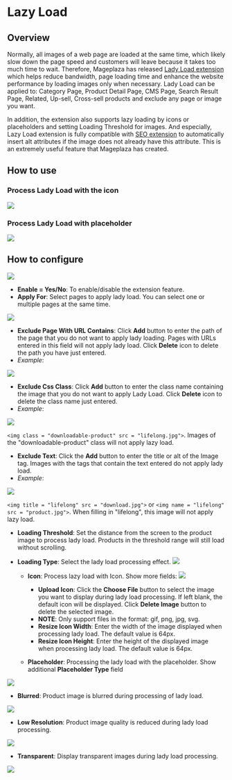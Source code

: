 # Lazy Load

## Overview

Normally, all images of a web page are loaded at the same time, which likely slow down the page speed and customers will leave because it takes too much time to wait. Therefore, Mageplaza has released [Lady Load extension](https://mageplaza.com/magento-2-lazy-load/)  which helps reduce bandwidth, page loading time and enhance the website performance by loading images only when necessary. Lady Load can be applied to: Category Page, Product Detail Page, CMS Page, Search Result Page, Related, Up-sell, Cross-sell products and exclude any page or image you want.

In addition, the extension also supports lazy loading by icons or placeholders and setting Loading Threshold for images. And especially, Lazy Load extension is fully compatible with [SEO extension](https://www.mageplaza.com/magento-2-seo-extension/) to automatically insert alt attributes if the image does not already have this attribute. This is an extremely useful feature that Mageplaza has created.

## How to use

### Process Lady Load with the icon

![](https://i.imgur.com/6pnOIvc.png)

### Process Lady Load with placeholder

![](https://i.imgur.com/Gcj9Bp3.png)

## How to configure

![](https://i.imgur.com/0s7h7kA.png)

- **Enable = Yes/No**: To enable/disable the extension feature.
- **Apply For**: Select pages to apply lady load. You can select one or multiple pages at the same time. 

![](https://i.imgur.com/x6BuaNK.png)

- **Exclude Page With URL Contains**: Click **Add** button to enter the path of the page that you do not want to apply lady loading. Pages with URLs entered in this field will not apply lady load. Click **Delete** icon to delete the path you have just entered.
- *Example*:

![](https://i.imgur.com/gc7Er3V.png)

- **Exclude Css Class**: Click **Add** button to enter the class name containing the image that you do not want to apply Lady Load. Click **Delete** icon to delete the class name just entered.
- *Example*:

![](https://i.imgur.com/uAEyJ7D.png)

`<img class = "downloadable-product" src = "lifelong.jpg">`. Images of the "downloadable-product" class will not apply lazy load.

- **Exclude Text**: Click the **Add** button to enter the title or alt of the Image tag. Images with the tags that contain the text entered do not apply lady load.
- *Example*:

![](https://i.imgur.com/3cfqi4O.png)

`<img title = "lifelong" src = "download.jpg">` or `<img name = "lifelong" src = "product.jpg">`. When filling in "lifelong", this image will not apply lazy load.
- **Loading Threshold**: Set the distance from the screen to the product image to process lady load. Products in the threshold range will still load without scrolling.
- **Loading Type**: Select the lady load processing effect.
![](https://i.imgur.com/v9SthIM.png)

  - **Icon**: Process lazy load with Icon. Show more fields:
  ![](https://i.imgur.com/Q851Wsr.png)
  
    - **Upload Icon**: Click the **Choose File** button to select the image you want to display during lady load processing. If left blank, the default icon will be displayed. Click **Delete Image** button to delete the selected image.
    - **NOTE**: Only support files in the format: gif, png, jpg, svg.
    - **Resize Icon Width**: Enter the width of the image displayed when processing lady load. The default value is 64px.
    - **Resize Icon Height**: Enter the height of the displayed image when processing lady load. The default value is 64px.
    
  - **Placeholder**: Processing the lady load with the placeholder. Show additional **Placeholder Type** field

![](https://i.imgur.com/ZmRJM79.png)

  - **Blurred**: Product image is blurred during processing of lady load.

  ![](https://i.imgur.com/MV5aHpP.gif)

  - **Low Resolution**: Product image quality is reduced during lady load processing.

  ![](https://i.imgur.com/Ighh5wH.gif)

  - **Transparent**: Display transparent images during lady load processing.

  ![](https://i.imgur.com/7QFFTBf.gif)
